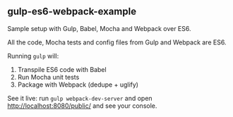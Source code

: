 ## gulp-es6-webpack-example

Sample setup with Gulp, Babel, Mocha and Webpack over ES6.

All the code, Mocha tests and config files from Gulp and Webpack are ES6.

Running ```gulp``` will:

1. Transpile ES6 code with Babel
2. Run Mocha unit tests
3. Package with Webpack (dedupe + uglify)

See it live: run ```gulp webpack-dev-server``` and open [http://localhost:8080/public/](http://localhost:8080/public/) and see your console.
